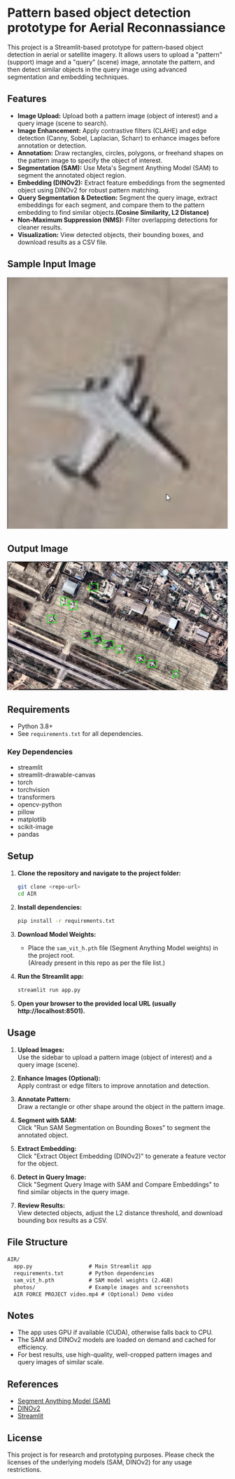 # Pattern based object detection prototype for Aerial Reconnassiance

This project is a Streamlit-based prototype for pattern-based object detection in aerial or satellite imagery. It allows users to upload a "pattern" (support) image and a "query" (scene) image, annotate the pattern, and then detect similar objects in the query image using advanced segmentation and embedding techniques.

## Features

- **Image Upload:** Upload both a pattern image (object of interest) and a query image (scene to search).
- **Image Enhancement:** Apply contrastive filters (CLAHE) and edge detection (Canny, Sobel, Laplacian, Scharr) to enhance images before annotation or detection.
- **Annotation:** Draw rectangles, circles, polygons, or freehand shapes on the pattern image to specify the object of interest.
- **Segmentation (SAM):** Use Meta's Segment Anything Model (SAM) to segment the annotated object region.
- **Embedding (DINOv2):** Extract feature embeddings from the segmented object using DINOv2 for robust pattern matching.
- **Query Segmentation & Detection:** Segment the query image, extract embeddings for each segment, and compare them to the pattern embedding to find similar objects.**(Cosine Similarity, L2 Distance)**
- **Non-Maximum Suppression (NMS):** Filter overlapping detections for cleaner results.
- **Visualization:** View detected objects, their bounding boxes, and download results as a CSV file.

## Sample Input Image

![Demo Screenshot](input1.jpg)

## Output Image

![Output Screenshot](output1.jpg)

## Requirements

- Python 3.8+
- See `requirements.txt` for all dependencies.

### Key Dependencies

- streamlit
- streamlit-drawable-canvas
- torch
- torchvision
- transformers
- opencv-python
- pillow
- matplotlib
- scikit-image
- pandas

## Setup

1. **Clone the repository and navigate to the project folder:**
   ```bash
   git clone <repo-url>
   cd AIR
   ```

2. **Install dependencies:**
   ```bash
   pip install -r requirements.txt
   ```

3. **Download Model Weights:**
   - Place the `sam_vit_h.pth` file (Segment Anything Model weights) in the project root.  
     (Already present in this repo as per the file list.)

4. **Run the Streamlit app:**
   ```bash
   streamlit run app.py
   ```

5. **Open your browser to the provided local URL (usually http://localhost:8501).**

## Usage

1. **Upload Images:**  
   Use the sidebar to upload a pattern image (object of interest) and a query image (scene).

2. **Enhance Images (Optional):**  
   Apply contrast or edge filters to improve annotation and detection.

3. **Annotate Pattern:**  
   Draw a rectangle or other shape around the object in the pattern image.

4. **Segment with SAM:**  
   Click "Run SAM Segmentation on Bounding Boxes" to segment the annotated object.

5. **Extract Embedding:**  
   Click "Extract Object Embedding (DINOv2)" to generate a feature vector for the object.

6. **Detect in Query Image:**  
   Click "Segment Query Image with SAM and Compare Embeddings" to find similar objects in the query image.

7. **Review Results:**  
   View detected objects, adjust the L2 distance threshold, and download bounding box results as a CSV.

## File Structure

```
AIR/
  app.py                  # Main Streamlit app
  requirements.txt        # Python dependencies
  sam_vit_h.pth           # SAM model weights (2.4GB)
  photos/                 # Example images and screenshots
  AIR FORCE PROJECT video.mp4 # (Optional) Demo video
```

## Notes

- The app uses GPU if available (CUDA), otherwise falls back to CPU.
- The SAM and DINOv2 models are loaded on demand and cached for efficiency.
- For best results, use high-quality, well-cropped pattern images and query images of similar scale.

## References

- [Segment Anything Model (SAM)](https://github.com/facebookresearch/segment-anything)
- [DINOv2](https://github.com/facebookresearch/dinov2)
- [Streamlit](https://streamlit.io/)

## License

This project is for research and prototyping purposes. Please check the licenses of the underlying models (SAM, DINOv2) for any usage restrictions. 
